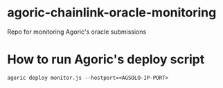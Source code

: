 # agoric-chainlink-oracle-monitoring
Repo for monitoring Agoric's oracle submissions

# How to run Agoric's deploy script

```
agoric deploy monitor.js --hostport=<AGSOLO-IP-PORT>
```
